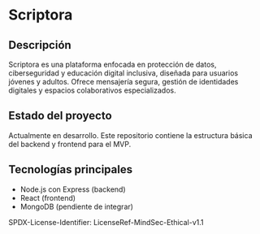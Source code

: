 # Scriptora

## Descripción
Scriptora es una plataforma enfocada en protección de datos, ciberseguridad y educación digital inclusiva, diseñada para usuarios jóvenes y adultos. Ofrece mensajería segura, gestión de identidades digitales y espacios colaborativos especializados.

## Estado del proyecto
Actualmente en desarrollo. Este repositorio contiene la estructura básica del backend y frontend para el MVP.

## Tecnologías principales
- Node.js con Express (backend)  
- React (frontend)  
- MongoDB (pendiente de integrar)

SPDX-License-Identifier: LicenseRef-MindSec-Ethical-v1.1
